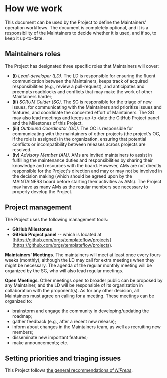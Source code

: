 # How we work

This document can be used by the Project to define the Maintainers' operation workflows.
The document is completely optional, and it is a responsibility of the Maintainers to decide whether it is used, and if so, to keep it up-to-date.

<!--
Therefore, this is the entry point where Contributors will find information about:
* How to propose new features, changes to the code, changes to the documentation, etc., and what are the available paths to those activities depending on the estimated magnitude of the proposal (e.g., whether the project will have explicit Extension Proposal documents for major modifications).
* Whether the Project will make use of the GitHub Projects features, how new issues are triaged into milestones and projects, how issues are prioritized and labeled (e.g., whether the project adheres to the `impact:<low|medium|high>` and `effort:<low|medium|high>` labeling system).
* Establishing Maintainers roles, and making sure the `MAINTAINERS.md` file defines these roles and they are up-to-date in the Maintainers table.
* Open public meetings, and their frequency, where interested parties can join and participate in the definition of the roadmap, milestones and deliverables.
-->

<!-- OPTIONAL CONTENTS: Please revise or remove these lines -->
## Maintainers roles

The Project has designated three specific roles that Maintainers will cover:

* **(i)** *Lead-developer (LD)*.
  The LD is responsible for ensuring the fluent communication between the Maintainers, keeps track of acquired responsibilities (e.g., review a pull-request), and anticipates and preempts roadblocks and conflicts that may make the work of other Maintainers harder;
* **(ii)** *SCRUM Guider (SG)*.
  The SG is responsible for the triage of new issues, for communicating with the Maintainers and prioritize issues and features, and coordinate the concerted effort of Maintainers.
  The SG may also lead meetings and keeps up-to-date the GitHub Project panel and the Milestones of this Project.
* **(iii)** *Outbound Coordinator (OC)*.
  The OC is responsible for communicating with the maintainers of other projects (the project's OC, if the role is assigned) in the organization, ensuring that potential conflicts or incompatibility between releases across projects are resolved.
* **(iv)** *Advisory Member (AM)*.
  AMs are invited maintainers to assist in fulfilling the maintenance duties and responsibilities by sharing their knowledge and resources with the board.
  However, AMs are not directly responsible for the Project's direction and may or may not be involved in the decision making (which should be agreed upon by the MAINTAINERS board before starting their activities as AMs).
  The Project may have as many AMs as the regular members see necessary to properly develop the Project.

## Project management

The Project uses the following management tools:

* **GitHub Milestones**
* **GitHub Project panel** -- which is located at [https://github.com/orgs/templateflow/projects](https://github.com/orgs/templateflow/projects).

**Maintainers' Meetings**.
The maintainers will meet at least once every fours weeks (monthly), although the LD may call for extra meetings when they might be necessary.
The agenda of the regular monthly meeting will be organized by the SG, who will also lead regular meetings.

**Open Meetings**.
Other meetings open to broader public can be proposed by any Maintainer, and the LD will be responsible of its organization in collaboration with the proponent(s).
As for any other decision, all Maintainers must agree on calling for a meeting.
These meetings can be organized to:

* brainstorm and engage the community in developing/updating the roadmap;
* gather feedback (e.g., after a recent new release);
* inform about changes in the Maintainers team, as well as recruiting new members;
* disseminate new important features;
* make announcements; etc.

## Setting priorities and triaging issues

This Project follows [the general recommendations of *NiPreps*](https://www.nipreps.org/community/CONTRIBUTING/#issue-labels).

<!-- OPTIONAL CONTENTS end here -->
